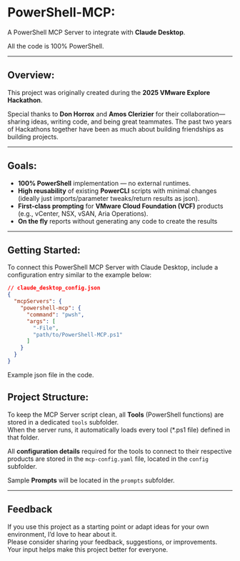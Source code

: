 # PowerShell-MCP:

A PowerShell MCP Server to integrate with **Claude Desktop**.

All the code is 100% PowerShell.  

---

## Overview:

This project was originally created during the **2025 VMware Explore Hackathon**.  

Special thanks to **Don Horrox** and **Amos Clerizier** for their collaboration—sharing ideas, writing code, and being great teammates. The past two years of Hackathons together have been as much about building friendships as building projects.  

---

## Goals:

- **100% PowerShell** implementation — no external runtimes.
- **High reusability** of existing **PowerCLI** scripts with minimal changes (ideally just imports/parameter tweaks/return results as json).
- **First-class prompting** for **VMware Cloud Foundation (VCF)** products (e.g., vCenter, NSX, vSAN, Aria Operations).
- **On the fly** reports without generating any code to create the results  

---

## Getting Started:

To connect this PowerShell MCP Server with Claude Desktop, include a configuration entry similar to the example below:

```json
// claude_desktop_config.json
{
  "mcpServers": {
    "powershell-mcp": {
      "command": "pwsh",
      "args": [
        "-File",
        "path/to/PowerShell-MCP.ps1"
      ]
    }
  }
}
```

Example json file in the code.  

## Project Structure:

To keep the MCP Server script clean, all **Tools** (PowerShell functions) are stored in a dedicated `tools` subfolder.  
When the server runs, it automatically loads every tool (*.ps1 file) defined in that folder.  

All **configuration details** required for the tools to connect to their respective products are stored in the `mcp-config.yaml` file, located in the `config` subfolder.

Sample **Prompts** will be located in the `prompts` subfolder.

---

## Feedback

If you use this project as a starting point or adapt ideas for your own environment, I’d love to hear about it.  
Please consider sharing your feedback, suggestions, or improvements.  
Your input helps make this project better for everyone.  

